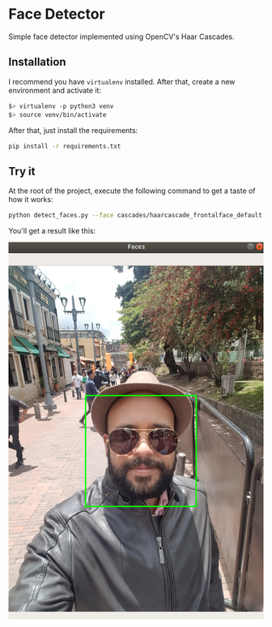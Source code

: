 # Face Detector

Simple face detector implemented using OpenCV's Haar Cascades.


## Installation

I recommend you have `virtualenv` installed. After that, create a new environment and activate it:

```bash
$> virtualenv -p python3 venv
$> source venv/bin/activate
```

After that, just install the requirements:

```bash
pip install -r requirements.txt
```

## Try it

At the root of the project, execute the following command to get a taste of how it works:

```bash
python detect_faces.py --face cascades/haarcascade_frontalface_default.xml --image images/jesus.png
```

You'll get a result like this:

![Obama's face](https://github.com/jesus-a-martinez-v/face-detector/blob/master/images/jesus_detected.png)
